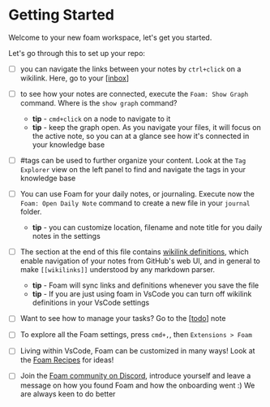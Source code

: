 # Getting Started

Welcome to your new foam workspace, let's get you started.

Let's go through this to set up your repo:

- [ ] you can navigate the links between your notes by `ctrl+click` on a wikilink. Here, go to your [[inbox]]

- [ ] to see how your notes are connected, execute the `Foam: Show Graph` command. Where is the `show graph` command?
  - **tip** - `cmd+click` on a node to navigate to it
  - **tip** - keep the graph open. As you navigate your files, it will focus on the active note, so you can at a glance see how it's connected in your knowledge base

- [ ] #tags can be used to further organize your content. Look at the `Tag Explorer` view on the left panel to find and navigate the tags in your knowledge base

- [ ] You can use Foam for your daily notes, or journaling. Execute now the `Foam: Open Daily Note` command to create a new file in your `journal` folder.
  - **tip** - you can customize location, filename and note title for you daily notes in the settings

- [ ] The section at the end of this file contains [wikilink definitions](https://foambubble.github.io/foam/features/link-reference-definitions), which enable navigation of your notes from GitHub's web UI, and in general to make `[[wikilinks]]` understood by any markdown parser.
  - **tip** - Foam will sync links and definitions  whenever you save the file
  - **tip** - If you are just using foam in VsCode you can turn off wikilink definitions in your VsCode settings

- [ ] Want to see how to manage your tasks? Go to the [[todo]] note

- [ ] To explore all the Foam settings, press `cmd+,`, then `Extensions > Foam`

- [ ] Living within VsCode, Foam can be customized in many ways! Look at the [Foam Recipes](https://foambubble.github.io/foam/recipes/recipes) for ideas!

- [ ] Join the [Foam community on Discord](https://discord.gg/HV2tn2FpEk), introduce yourself and leave a message on how you found Foam and how the onboarding went :) We are always keen to do better

[//begin]: # "Autogenerated link references for markdown compatibility"
[inbox]: inbox.md "Inbox"
[todo]: todo.md "Todo"
[//end]: # "Autogenerated link references"

